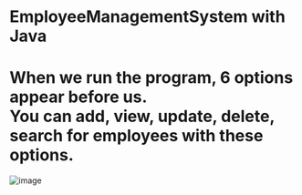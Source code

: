 # EmployeeManagementSystem with Java
# When we run the program, 6 options appear before us. <br> You can add, view, update, delete, search for employees with these options.
![image](https://user-images.githubusercontent.com/116680886/226457209-0a04809a-d743-4aed-b0ef-59bb910bd347.png)
